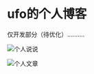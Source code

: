 # ufo的个人博客

仅开发部分（待优化）..........

![个人说说](https://images.cnblogs.com/cnblogs_com/blogs/678780/galleries/2089088/o_220104063714_ss.png)

![个人文章](https://images.cnblogs.com/cnblogs_com/blogs/678780/galleries/2089088/o_220104063724_wz.png)